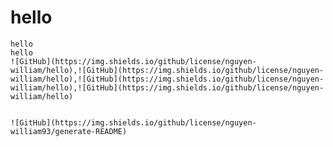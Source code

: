 # hello 
    hello
    hello
    ![GitHub](https://img.shields.io/github/license/nguyen-william/hello),![GitHub](https://img.shields.io/github/license/nguyen-william/hello),![GitHub](https://img.shields.io/github/license/nguyen-william/hello),![GitHub](https://img.shields.io/github/license/nguyen-william/hello)
    
    
    ![GitHub](https://img.shields.io/github/license/nguyen-william93/generate-README)
